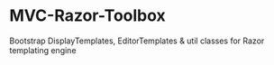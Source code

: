 # MVC-Razor-Toolbox
Bootstrap DisplayTemplates, EditorTemplates &amp; util classes for Razor templating engine
